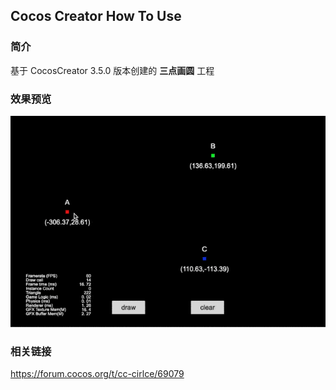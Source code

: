 ## Cocos Creator How To Use

### 简介

基于 CocosCreator 3.5.0 版本创建的 **三点画圆** 工程

### 效果预览
![image](../../../gif/202203/2022030411.gif)

### 相关链接
https://forum.cocos.org/t/cc-cirlce/69079